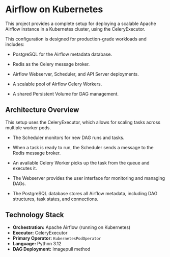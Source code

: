 # Airflow on Kubernetes

This project provides a complete setup for deploying a scalable Apache Airflow instance in a Kubernetes cluster, using the CeleryExecutor.

This configuration is designed for production-grade workloads and includes:

- PostgreSQL for the Airflow metadata database.

- Redis as the Celery message broker.

- Airflow Webserver, Scheduler, and API Server deployments.

- A scalable pool of Airflow Celery Workers.

- A shared Persistent Volume for DAG management.
## Architecture Overview

This setup uses the CeleryExecutor, which allows for scaling tasks across multiple worker pods.

- The Scheduler monitors for new DAG runs and tasks.

- When a task is ready to run, the Scheduler sends a message to the Redis message broker.

- An available Celery Worker picks up the task from the queue and executes it.

- The Webserver provides the user interface for monitoring and managing DAGs.

- The PostgreSQL database stores all Airflow metadata, including DAG structures, task states, and connections.

## Technology Stack

* **Orchestration:** Apache Airflow (running on Kubernetes)
* **Executor:** CeleryExecutor
* **Primary Operator:** `KubernetesPodOperator`
* **Language:** Python 3.12
* **DAG Deployment:** Imagepull method